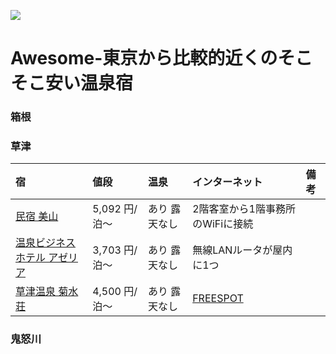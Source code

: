 
![](http://d.pr/i/GXSW.png)

# Awesome-東京から比較的近くのそこそこ安い温泉宿

### 箱根

### 草津

| 宿 | 値段 | 温泉 | インターネット | 備考 |
|:---|:-----|:-----|:---------------|:-----|
| [民宿 美山](http://minsyuku-miyama.com/)                       | 5,092 円/泊〜 | あり 露天なし | 2階客室から1階事務所のWiFiに接続 |  |
| [温泉ビジネスホテル アゼリア](http://www.jalan.net/yad300018/) | 3,703 円/泊〜 | あり 露天なし | 無線LANルータが屋内に1つ |  |
| [草津温泉 菊水荘](http://kikusuisou.com/)                      | 4,500 円/泊〜 | あり 露天なし | [FREESPOT](https://freespot.com/map/tenpo.php?n=7336) |  |

### 鬼怒川


